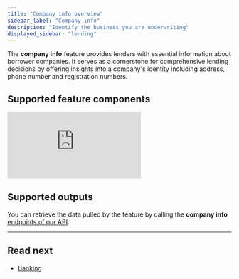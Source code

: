 ```yaml
---
title: "Company info overview"
sidebar_label: "Company info"
description: "Identify the business you are underwriting"
displayed_sidebar: "lending"
---
```


The **company info** feature provides lenders with essential information about borrower companies. It serves as a cornerstone for comprehensive lending decisions by offering insights into a company's identity including address, phone number and registration numbers.

## Supported feature components

<iframe
  src="https://docs.google.com/spreadsheets/d/e/2PACX-1vQXnkKj3esBrzpD--pKV_tVTfTHxDPpxz8BBFe2SjcNt6kB2-qcTFDxEye3kxHWu91mYRzLoCjYfpHH/pubhtml?gid=303232670&amp;single=true&amp;widget=true&amp;headers=false"
  frameborder="0"
  style={{ top: 0, left: 0, width: "100%", height: "400px" }}
></iframe>

## Supported outputs

You can retrieve the data pulled by the feature by calling the **company info** [endpoints of our API](/lending-api#/).

---
## Read next
- [Banking](/lending/features/banking-overview)